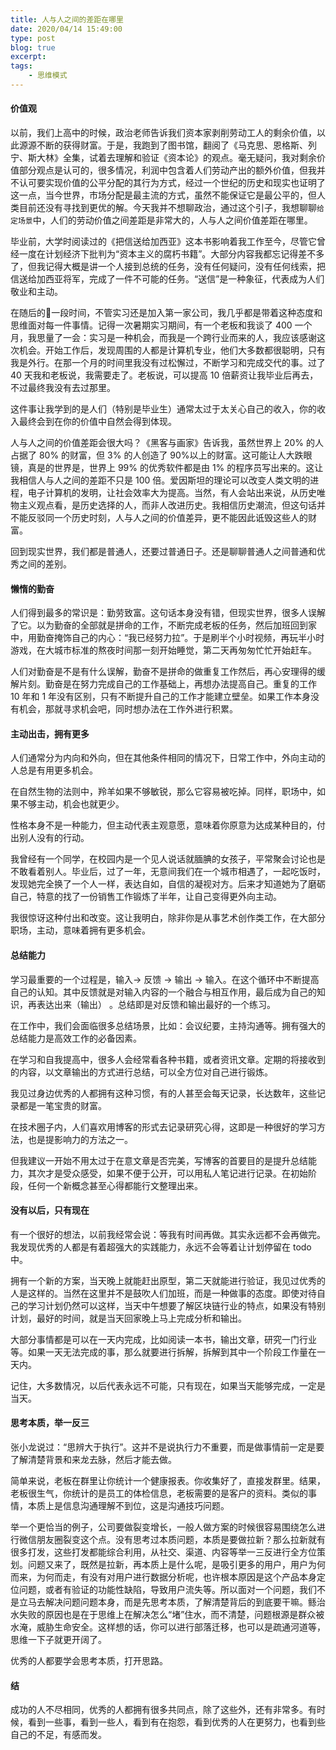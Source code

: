 ```yaml
---
title: 人与人之间的差距在哪里
date: 2020/04/14 15:49:00
type: post
blog: true
excerpt: 
tags:
    - 思维模式
---
```


#### 价值观

以前，我们上高中的时候，政治老师告诉我们资本家剥削劳动工人的剩余价值，以此源源不断的获得财富。于是，我跑到了图书馆，翻阅了《马克思、恩格斯、列宁、斯大林》全集，试着去理解和验证《资本论》的观点。毫无疑问，我对剩余价值部分观点是认可的，很多情况，利润中包含着人们劳动产出的额外价值，但我并不认可要实现价值的公平分配的其行为方式，经过一个世纪的历史和现实也证明了这一点，当今世界，市场分配是最主流的方式，虽然不能保证它是最公平的，但人类目前还没有寻找到更优的解。今天我并不想聊政治，通过这个引子，我想聊聊`给定场景`中，人们的劳动价值之间差距是非常大的，人与人之间价值差距在哪里。

毕业前，大学时阅读过的《把信送给加西亚》这本书影响着我工作至今，尽管它曾经一度在计划经济下批判为“资本主义的腐朽书籍”。大部分内容我都忘记得差不多了，但我记得大概是讲一个人接到总统的任务，没有任何疑问，没有任何线索，把信送给加西亚将军，完成了一件不可能的任务。“送信”是一种象征，代表成为人们敬业和主动。

在随后的一段时间，不管实习还是加入第一家公司，我几乎都是带着这种态度和思维面对每一件事情。记得一次暑期实习期间，有一个老板和我谈了 400 一个月，我思量了一会：实习是一种机会，而我是一个跨行业而来的人，我应该感谢这次机会。开始工作后，发现周围的人都是计算机专业，他们大多数都很聪明，只有我是外行。在那一个月的时间里我没有过松懈过，不断学习和完成交代的事。过了 40 天我和老板说，我需要走了。老板说，可以提高 10 倍薪资让我毕业后再去，不过最终我没有去过那里。

这件事让我学到的是人们（特别是毕业生）通常太过于太关心自己的收入，你的收入最终会到在你的价值中自然会得到体现。

人与人之间的价值差距会很大吗？《黑客与画家》告诉我，虽然世界上 20% 的人占据了 80% 的财富，但 3% 的人创造了 90%以上的财富。这可能让人大跌眼镜，真是的世界是，世界上 99% 的优秀软件都是由 1% 的程序员写出来的。这让我相信人与人之间的差距不只是 100 倍。爱因斯坦的理论可以改变人类文明的进程，电子计算机的发明，让社会效率大为提高。当然，有人会站出来说，从历史唯物主义观点看，是历史选择的人，而非人改进历史。我相信历史潮流，但这句话并不能反驳同一个历史时刻，人与人之间的价值差异，更不能因此诋毁这些人的财富。

回到现实世界，我们都是普通人，还要过普通日子。还是聊聊普通人之间普通和优秀之间的差别。

####  懒惰的勤奋

人们得到最多的常识是：勤劳致富。这句话本身没有错，但现实世界，很多人误解了它。以为勤奋的全部就是拼命的工作，不断完成老板的任务，然后加班回到家中，用勤奋掩饰自己的内心：“我已经努力拉”。于是刷半个小时视频，再玩半小时游戏，在大城市标准的熬夜时间那一刻开始睡觉，第二天再匆匆忙忙开始赶车。

人们对勤奋是不是有什么误解，勤奋不是拼命的做重复工作然后，再心安理得的缓解片刻。勤奋是在努力完成自己的工作基础上，再想办法提高自己。重复的工作 10 年和 1 年没有区别，只有不断提升自己的工作才能建立壁垒。如果工作本身没有机会，那就寻求机会吧，同时想办法在工作外进行积累。

#### 主动出击，拥有更多

人们通常分为内向和外向，但在其他条件相同的情况下，日常工作中，外向主动的人总是有用更多机会。

在自然生物的法则中，羚羊如果不够敏锐，那么它容易被吃掉。同样，职场中，如果不够主动，机会也就更少。

性格本身不是一种能力，但主动代表主观意愿，意味着你原意为达成某种目的，付出别人没有的行动。

我曾经有一个同学，在校园内是一个见人说话就腼腆的女孩子，平常聚会讨论也是不敢看着别人。毕业后，过了一年，无意间我们在一个城市相遇了，一起吃饭时，发现她完全换了一个人一样，表达自如，自信的凝视对方。后来才知道她为了磨砺自己，特意的找了一份销售工作锻炼了半年，让自己变得更外向主动。

我很惊讶这种付出和改变。这让我明白，除非你是从事艺术创作类工作，在大部分职场，主动，意味着拥有更多机会。



#### 总结能力

学习最重要的一个过程是，输入-> 反馈 -> 输出 -> 输入。在这个循环中不断提高自己的认知。其中反馈就是对输入内容的一个融合与相互作用，最后成为自己的知识，再表达出来（输出） 。总结即是对反馈和输出最好的一个练习。

在工作中，我们会面临很多总结场景，比如：会议纪要，主持沟通等。拥有强大的总结能力是高效工作的必备因素。

在学习和自我提高中，很多人会经常看各种书籍，或者资讯文章。定期的将接收到的内容，以文章输出的方式进行总结，可以全方位对自己进行锻炼。

我见过身边优秀的人都拥有这种习惯，有的人甚至会每天记录，长达数年，这些记录都是一笔宝贵的财富。

在技术圈子内，人们喜欢用博客的形式去记录研究心得，这即是一种很好的学习方法，也是提影响力的方法之一。

但我建议一开始不用太过于在意文章是否完美，写博客的首要目的是提升总结能力，其次才是受众感受，如果不便于公开，可以用私人笔记进行记录。在初始阶段，任何一个新概念甚至心得都能行文整理出来。

####  没有以后，只有现在

有一个很好的想法，以前我经常会说：等我有时间再做。其实永远都不会再做完。我发现优秀的人都是有着超强大的实践能力，永远不会等着让计划停留在 todo 中。

拥有一个新的方案，当天晚上就能赶出原型，第二天就能进行验证，我见过优秀的人是这样的。当然在这里并不是鼓吹人们加班，而是一种做事的态度。即使对待自己的学习计划仍然可以这样，当天中午想要了解区块链行业的特点，如果没有特别计划，最好的时间，就是当天回家晚上马上完成分析和输出。

大部分事情都是可以在一天内完成，比如阅读一本书，输出文章，研究一门行业等。如果一天无法完成的事，那么就要进行拆解，拆解到其中一个阶段工作量在一天内。

记住，大多数情况，以后代表永远不可能，只有现在，如果当天能够完成，一定是当天。

####  思考本质，举一反三

张小龙说过：“思辨大于执行”。这并不是说执行力不重要，而是做事情前一定是要了解清楚背景和来龙去脉，然后才能去做。

简单来说，老板在群里让你统计一个健康报表。你收集好了，直接发群里。结果，老板很生气，你统计的是员工的体检信息，老板需要的是客户的资料。类似的事情，本质上是信息沟通理解不到位，这是沟通技巧问题。

举一个更恰当的例子，公司要做裂变增长，一般人做方案的时候很容易围绕怎么进行微信朋友圈裂变这个点。没有思考过本质问题，本质是要做拉新？那么拉新就有很多打发，这些打发都能综合利用，从社交、渠道、内容等举一三反进行全方位策划。问题又来了，既然是拉新，再本质上是什么呢，是吸引更多的用户，用户为何而来，为何而走，有没有对用户进行数据分析呢，也许根本原因是这个产品本身定位问题，或者有验证的功能性缺陷，导致用户流失等。所以面对一个问题，我们不是立马去解决问题问题本身，而是先思考本质，了解清楚背后的到底要干嘛。鲧治水失败的原因也是在于思维上在解决怎么“堵”住水，而不清楚，问题根源是群众被水淹，威胁生命安全。这样想的话，你可以进行部落迁移，也可以是疏通河道等，思维一下子就更开阔了。

优秀的人都要学会思考本质，打开思路。



#### 结

成功的人不尽相同，优秀的人都拥有很多共同点，除了这些外，还有非常多。有时候，看到一些事，看到一些人，看到有在抱怨，看到优秀的人在更努力，也看到些自己的不足，有感而发。





